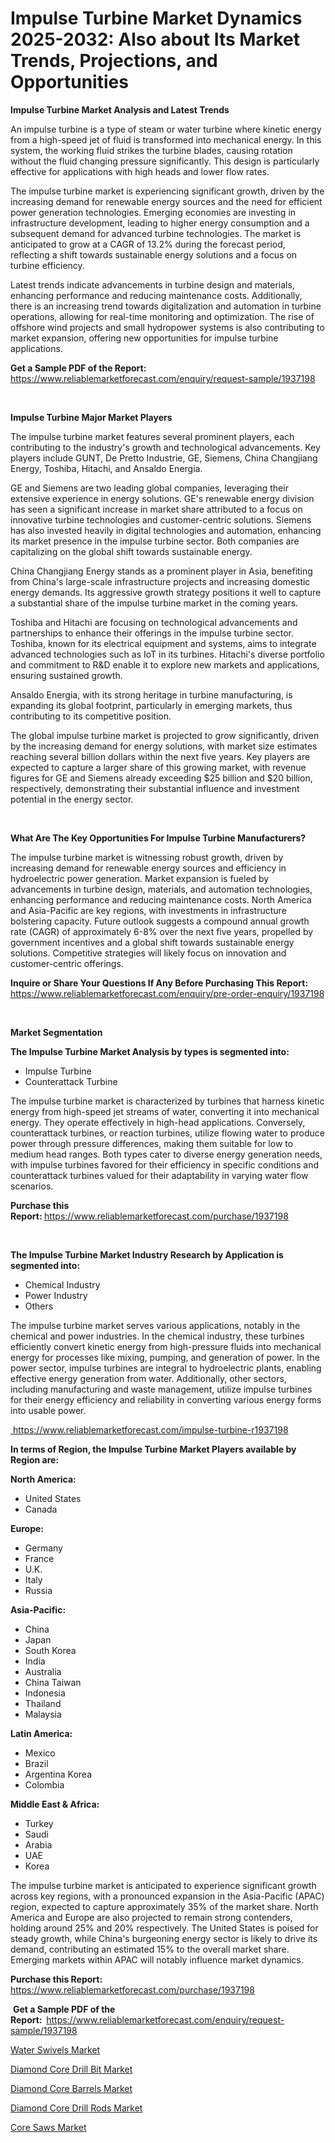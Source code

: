 <p><h1>Impulse Turbine Market Dynamics 2025-2032: Also about Its Market Trends, Projections, and Opportunities</h1></p><p><strong>Impulse Turbine Market Analysis and Latest Trends</strong></p>
<p><p>An impulse turbine is a type of steam or water turbine where kinetic energy from a high-speed jet of fluid is transformed into mechanical energy. In this system, the working fluid strikes the turbine blades, causing rotation without the fluid changing pressure significantly. This design is particularly effective for applications with high heads and lower flow rates.</p><p>The impulse turbine market is experiencing significant growth, driven by the increasing demand for renewable energy sources and the need for efficient power generation technologies. Emerging economies are investing in infrastructure development, leading to higher energy consumption and a subsequent demand for advanced turbine technologies. The market is anticipated to grow at a CAGR of 13.2% during the forecast period, reflecting a shift towards sustainable energy solutions and a focus on turbine efficiency.</p><p>Latest trends indicate advancements in turbine design and materials, enhancing performance and reducing maintenance costs. Additionally, there is an increasing trend towards digitalization and automation in turbine operations, allowing for real-time monitoring and optimization. The rise of offshore wind projects and small hydropower systems is also contributing to market expansion, offering new opportunities for impulse turbine applications.</p></p>
<p><strong>Get a Sample PDF of the Report:&nbsp;</strong> <a href="https://www.reliablemarketforecast.com/enquiry/request-sample/1937198?utm_campaign=1140&utm_medium=2&utm_source=Github&utm_content=ia&utm_term=08042025&utm_id=impulse-turbine">https://www.reliablemarketforecast.com/enquiry/request-sample/1937198</a></p>
<p>&nbsp;</p>
<p><strong>Impulse Turbine Major Market Players</strong></p>
<p><p>The impulse turbine market features several prominent players, each contributing to the industry's growth and technological advancements. Key players include GUNT, De Pretto Industrie, GE, Siemens, China Changjiang Energy, Toshiba, Hitachi, and Ansaldo Energia. </p><p>GE and Siemens are two leading global companies, leveraging their extensive experience in energy solutions. GE's renewable energy division has seen a significant increase in market share attributed to a focus on innovative turbine technologies and customer-centric solutions. Siemens has also invested heavily in digital technologies and automation, enhancing its market presence in the impulse turbine sector. Both companies are capitalizing on the global shift towards sustainable energy.</p><p>China Changjiang Energy stands as a prominent player in Asia, benefiting from China's large-scale infrastructure projects and increasing domestic energy demands. Its aggressive growth strategy positions it well to capture a substantial share of the impulse turbine market in the coming years.</p><p>Toshiba and Hitachi are focusing on technological advancements and partnerships to enhance their offerings in the impulse turbine sector. Toshiba, known for its electrical equipment and systems, aims to integrate advanced technologies such as IoT in its turbines. Hitachi's diverse portfolio and commitment to R&D enable it to explore new markets and applications, ensuring sustained growth.</p><p>Ansaldo Energia, with its strong heritage in turbine manufacturing, is expanding its global footprint, particularly in emerging markets, thus contributing to its competitive position.</p><p>The global impulse turbine market is projected to grow significantly, driven by the increasing demand for energy solutions, with market size estimates reaching several billion dollars within the next five years. Key players are expected to capture a larger share of this growing market, with revenue figures for GE and Siemens already exceeding $25 billion and $20 billion, respectively, demonstrating their substantial influence and investment potential in the energy sector.</p></p>
<p>&nbsp;</p>
<p><strong>What Are The Key Opportunities For Impulse Turbine Manufacturers?</strong></p>
<p><p>The impulse turbine market is witnessing robust growth, driven by increasing demand for renewable energy sources and efficiency in hydroelectric power generation. Market expansion is fueled by advancements in turbine design, materials, and automation technologies, enhancing performance and reducing maintenance costs. North America and Asia-Pacific are key regions, with investments in infrastructure bolstering capacity. Future outlook suggests a compound annual growth rate (CAGR) of approximately 6-8% over the next five years, propelled by government incentives and a global shift towards sustainable energy solutions. Competitive strategies will likely focus on innovation and customer-centric offerings.</p></p>
<p><strong>Inquire or Share Your Questions If Any Before Purchasing This Report:</strong> <a href="https://www.reliablemarketforecast.com/enquiry/pre-order-enquiry/1937198?utm_campaign=1140&utm_medium=2&utm_source=Github&utm_content=ia&utm_term=08042025&utm_id=impulse-turbine">https://www.reliablemarketforecast.com/enquiry/pre-order-enquiry/1937198</a></p>
<p>&nbsp;</p>
<p><strong>Market Segmentation</strong></p>
<p><strong>The Impulse Turbine Market Analysis by types is segmented into:</strong></p>
<p><ul><li>Impulse Turbine</li><li>Counterattack Turbine</li></ul></p>
<p><p>The impulse turbine market is characterized by turbines that harness kinetic energy from high-speed jet streams of water, converting it into mechanical energy. They operate effectively in high-head applications. Conversely, counterattack turbines, or reaction turbines, utilize flowing water to produce power through pressure differences, making them suitable for low to medium head ranges. Both types cater to diverse energy generation needs, with impulse turbines favored for their efficiency in specific conditions and counterattack turbines valued for their adaptability in varying water flow scenarios.</p></p>
<p><strong>Purchase this Report:&nbsp;</strong><a href="https://www.reliablemarketforecast.com/purchase/1937198?utm_campaign=1140&utm_medium=2&utm_source=Github&utm_content=ia&utm_term=08042025&utm_id=impulse-turbine">https://www.reliablemarketforecast.com/purchase/1937198</a></p>
<p>&nbsp;</p>
<p><strong>The Impulse Turbine Market Industry Research by Application is segmented into:</strong></p>
<p><ul><li>Chemical Industry</li><li>Power Industry</li><li>Others</li></ul></p>
<p><p>The impulse turbine market serves various applications, notably in the chemical and power industries. In the chemical industry, these turbines efficiently convert kinetic energy from high-pressure fluids into mechanical energy for processes like mixing, pumping, and generation of power. In the power sector, impulse turbines are integral to hydroelectric plants, enabling effective energy generation from water. Additionally, other sectors, including manufacturing and waste management, utilize impulse turbines for their energy efficiency and reliability in converting various energy forms into usable power.</p></p>
<p><a href="https://www.reliablemarketforecast.com/impulse-turbine-r1937198?utm_campaign=1140&utm_medium=2&utm_source=Github&utm_content=ia&utm_term=08042025&utm_id=impulse-turbine">&nbsp;https://www.reliablemarketforecast.com/impulse-turbine-r1937198</a></p>
<p><strong>In terms of Region, the Impulse Turbine Market Players available by Region are:</strong></p>
<p>
    <p> <strong> North America: </strong>
        <ul>
            <li>United States</li>
            <li>Canada</li>
        </ul>
        </p> 
    <p> <strong> Europe: </strong>
        <ul>
            <li>Germany</li>
            <li>France</li>
            <li>U.K.</li>
            <li>Italy</li>
            <li>Russia</li>
        </ul>
        </p> 
    <p> <strong> Asia-Pacific: </strong>
        <ul>
            <li>China</li>
            <li>Japan</li>
            <li>South Korea</li>
            <li>India</li>
            <li>Australia</li>
            <li>China Taiwan</li>
            <li>Indonesia</li>
            <li>Thailand</li>
            <li>Malaysia</li>
        </ul>
        </p> 
    <p> <strong> Latin America: </strong>
        <ul>
            <li>Mexico</li>
            <li>Brazil</li>
            <li>Argentina Korea</li>
            <li>Colombia</li>
        </ul>
        </p> 
    <p> <strong> Middle East & Africa: </strong>
        <ul>
            <li>Turkey</li>
            <li>Saudi</li>
            <li>Arabia</li>
            <li>UAE</li>
            <li>Korea</li>
        </ul>
    </p>
    </p>
<p><p>The impulse turbine market is anticipated to experience significant growth across key regions, with a pronounced expansion in the Asia-Pacific (APAC) region, expected to capture approximately 35% of the market share. North America and Europe are also projected to remain strong contenders, holding around 25% and 20% respectively. The United States is poised for steady growth, while China's burgeoning energy sector is likely to drive its demand, contributing an estimated 15% to the overall market share. Emerging markets within APAC will notably influence market dynamics.</p></p>
<p><strong>Purchase this Report: </strong><a href="https://www.reliablemarketforecast.com/purchase/1937198?utm_campaign=1140&utm_medium=2&utm_source=Github&utm_content=ia&utm_term=08042025&utm_id=impulse-turbine">https://www.reliablemarketforecast.com/purchase/1937198</a></p>
<p>&nbsp;<strong>Get a Sample PDF of the Report:&nbsp;&nbsp;</strong><a href="https://www.reliablemarketforecast.com/enquiry/request-sample/1937198?utm_campaign=1140&utm_medium=2&utm_source=Github&utm_content=ia&utm_term=08042025&utm_id=impulse-turbine">https://www.reliablemarketforecast.com/enquiry/request-sample/1937198</a></p>
<p><strong></strong></p>
<p><p><a href="https://github.com/chillwervenu/Market-Research-Report-List-1/blob/main/water-swivels-market.md?utm_campaign=1140&utm_medium=2&utm_source=Github&utm_content=ia&utm_term=08042025&utm_id=impulse-turbine">Water Swivels Market</a></p><p><a href="https://github.com/yodhafirorae/Market-Research-Report-List-1/blob/main/diamond-core-drill-bit-market.md?utm_campaign=1140&utm_medium=2&utm_source=Github&utm_content=ia&utm_term=08042025&utm_id=impulse-turbine">Diamond Core Drill Bit Market</a></p><p><a href="https://github.com/busamoleankk/Market-Research-Report-List-1/blob/main/diamond-core-barrels-market.md?utm_campaign=1140&utm_medium=2&utm_source=Github&utm_content=ia&utm_term=08042025&utm_id=impulse-turbine">Diamond Core Barrels Market</a></p><p><a href="https://github.com/cayposshefin/Market-Research-Report-List-1/blob/main/diamond-core-drill-rods-market.md?utm_campaign=1140&utm_medium=2&utm_source=Github&utm_content=ia&utm_term=08042025&utm_id=impulse-turbine">Diamond Core Drill Rods Market</a></p><p><a href="https://github.com/kanetaerkid/Market-Research-Report-List-1/blob/main/core-saws-market.md?utm_campaign=1140&utm_medium=2&utm_source=Github&utm_content=ia&utm_term=08042025&utm_id=impulse-turbine">Core Saws Market</a></p></p>